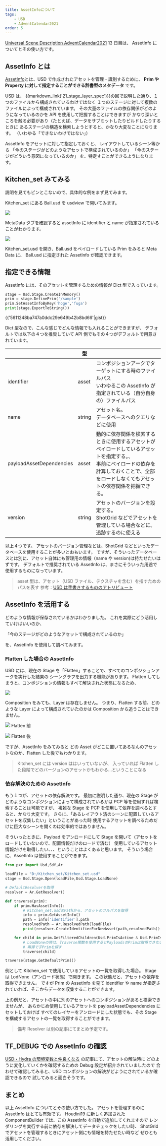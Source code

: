 ```yaml
---
title: AssetInfoについて
tags:
    - USD
    - AdventCalendar2021
order: 5
---
```


[Universal Scene Description AdventCalendar2021](https://qiita.com/advent-calendar/2021/usd) 13 日目は、
AssetInfo についてとその使い方です。

## AssetInfo とは

[AssetInfo](https://graphics.pixar.com/usd/release/glossary.html#usdglossary-assetinfo)とは、USD で作成されたアセットを管理・識別するために、
**Prim や Property に対して指定することができる辞書型のメタデータ** です。

USD は、 {{markdown_link('21_stage_layer_spec')}}の回で説明した通り、１つのファイルから構成されているわけではなく
１つのステージに対して複数のファイルによって構成されています。
その大量のファイルの依存関係がどのようになっているのかを API を使用して把握することはできますが
かなり深いところを触る必要があり（たとえば、データをサブミットしたりビルドしたりするときに
あるステージの構造を検索しようとすると、かなり大変なことになります。
（いわゆる「できないわけではない」）

AssetInfo をアセットに対して指定しておくと、
レイアウトしているシーン等から
「今のステージがどのようなアセットで構成されているのか」
「今のステージがどういう意図になっているのか」
を、特定すことができるようになります。

## Kitchen_set みてみる

説明を見てもピンとこないので、具体的な例をまず見てみます。

Kitchen_set にある Ball.usd を usdview で開いてみます。

![](https://gyazo.com/1d050ae2719eeeba4d00f5e46976a4d8.png)

MetaData タブを確認すると assetInfo に identifier と name が指定されていることがわかります。

![](https://gyazo.com/599388099f37306efc11461c98119b78.png)

Kitchen_set.usd を開き、Ball.usd をペイロードしている Prim をみると
Meta Data に、 Ball.usd に指定された AssetInfo が確認できます。

## 指定できる情報

AssetInfo には、そのアセットを管理するための情報が Dict 型で入っています。

```python
stage = Usd.Stage.CreateInMemory()
prim = stage.DefinePrim('/sample')
prim.SetAssetInfoByKey('hoge','fuga')
print(stage.ExportToString())
```

{{'5611248ba747a0ddc29e649b42b8bd66'|gist}}

Dict 型なので、こんな感じでどんな情報でも入れることができますが、
デフォルトでは以下の４つを推奨していて
API 側でもその４つがデフォルトで用意されています。

|                          | 型     |                                                                                                                                                                                                |
| ------------------------ | ------ | ---------------------------------------------------------------------------------------------------------------------------------------------------------------------------------------------- |
| identifier               | asset  | コンポジションアークでターゲットにする時のファイルパス<br>いわゆるこの AssetInfo が指定されている（自分自身の）ファイルパス                                                                    |
| name                     | string | アセット名。<br>データベースへのクエリなどに使用                                                                                                                                               |
| payloadAssetDependencies | asset  | 動的に依存関係を検索するときに使用するアセットがペイロードしているアセットを指定する。、<br>事前にペイロードの依存を計算しておくことで、全部をロードしなくてもアセットの依存関係を把握できる。 |
| version                  | string | アセットのバージョンを設定する。<br>ShotGrid などでアセットを管理している場合などに、追跡するのに使える                                                                                        |

以上４つです。
アセットのバージョン管理などは、ShotGrid などといったデータベースを使用することが多いとおもいます。
ですが、そういったデータベースとは別に、アセット自体にも管理用の情報（name や version)は持たせたいはずです。
デフォルトで推奨されている AssetInfo は、まさにそういった用途で使用するものになっています。

> asset 型は、アセット（USD ファイル、テクスチャを含む）を指すためのパスを表す
> 参考：[USD は手書きするもののアトリビュート](https://qiita.com/takahito-tejima/items/ee0332bfb5c9baed3b09#%E3%82%A2%E3%83%88%E3%83%AA%E3%83%93%E3%83%A5%E3%83%BC%E3%83%88)

## AssetInfo を活用する

どのような情報が保存されているかはわかりました。
これを実際にどう活用していけばいいのか、

「今のステージがどのようなアセットで構成されているのか」

を、AssetInfo を使用して調べてみます。

### Flatten した場合の AssetInfo

USD には、現在の Stage を「Flatten」することで、すべてのコンポジションアークを実行した結果の
シーングラフを出力する機能があります。
Flatten してしまうと、コンポジションの情報もすべて解決された状態になるため、

![](https://gyazo.com/82d53c910005559e69c338d092d3b0b4.png)

Composition をみても、Layer は存在しません。
つまり、Flatten する前、どのような Layer によって構成されていたのかは
Composition から追うことはできません。

![](https://gyazo.com/8a37db52b438ecc1f7bd00e780f63249.png)
Flatten 前

![](https://gyazo.com/5c2847686be38266b7376602140ff26b.png)
Flatten 後

ですが、AssetInfo をみてみると
どの Asset がどこに置いてあるなんのアセットなのか、Flatten した後でもわかります。

> Kitchen_set には version ははいっていないが、
> 入っていれば Flatten した段階でどのバージョンのアセットかもわかる...ということになる

### 依存解決のための AssetInfo

もう１つが、アセットの依存解決です。
最初に説明した通り、現在の Stage がどのようなコンポジションによって構成されているかは
PCP 等を使用すれば検索することは可能ですが、
複雑な Stage を PCP を使用して依存を調べるとすると、かなり大変です。
さらに、「あるレイアウト済のシーンに配置しているアセットを収集したい」ということがあった時
使用するアセットを調べるためだけに巨大なシーンを開くのは効率的ではありません。

そういったときに、Payload をアンロードにして Stage を開いて（アセットをロードしていないので、配置情報だけのロードで済む）
使用しているアセット情報だけを取得したい、、、ということはよくあると思います。
そういう場合に、AssetInfo は使用することができます。

```python
from pxr import Usd,Sdf,Ar

loadFile = "D:/Kitchen_set/Kitchen_set.usd"
stage = Usd.Stage.Open(loadFile,Usd.Stage.LoadNone)

# DefaultResolverを取得
resolver = Ar.GetResolver()

def traverse(prim):
    if prim.HasAssetInfo():
        # Kitchen_set.usdのPathから、アセットのフルパスを取得
        info = prim.GetAssetInfo()
        path = info['identifier'].path
        resolvedPath = Ar.ResolvedPath(loadFile)
        print(resolver.CreateIdentifierForNewAsset(path,resolvedPath))

    for child in prim.GetFilteredChildren(Usd.PrimIsActive & Usd.PrimIsDefined & ~Usd.PrimIsAbstract):
        # LoadNoneの時は、Traverse関数を使用するとPayloadsのPrimは取得できないので
        # 再帰で子Primを探す
        traverse(child)

traverse(stage.GetDefaultPrim())
```

例として Kitchen_set で使用しているアセットの一覧を取得した場合。
Stage は LodNone（アンロード状態）で開きます。
この状態だと、アセットの依存を取得できません。
ですが Prim の AssetInfo を見て identifier や name が指定されていれば、そこからデータを収集することができます。

上の例だと、アセットの中に別のアセットへのコンポジションがあると検索できませんが、
あらかじめ使用しているアセットを payloadAssetDependencies にセットしておけば
すべてのレイヤーをアンロードにした状態でも、その Stage を構成するアセットの一覧を取得することができます。

> 備考
> Resolver は別の記事にてまとめ予定です。

## TF_DEBUG での AssetInfo の確認

[USD・Hydra の環境変数と仲良くなる](https://qiita.com/takahito-tejima/items/c065c7cd5c3a7abe14f1#tf_debugsdf_asset) の記事にて、アセットの解決時に
どのように変化していくかを確認するための Debug 設定が紹介されていましたので
合わせて確認してみると、USD コンポジションの解決がどようにされているか確認できるので
試してみると面白そうです。

## まとめ

以上 AssetInfo についてとその使い方でした。
アセットを管理するのに AssetInfo はとても有効です。
Houdini19 に新しく追加された ComponentBuilder では、この AssetInfo を自動で追加してくれますので
レンダリングを実行する前に依存を解決してデータチェックをしたい時、
ShotGrid でアセットを管理するときにアセット側にも情報を持たせたい時など
ぜひとも活用してください。
